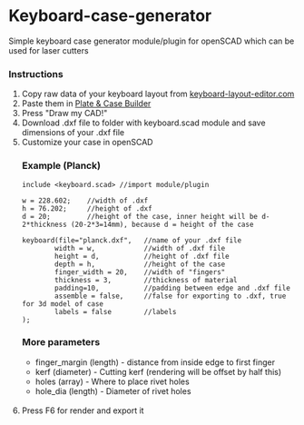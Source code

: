 # Keyboard-case-generator
Simple keyboard case generator module/plugin for openSCAD which can be used for laser cutters

<h3>Instructions</h3>
<ol>
<li>Copy raw data of your keyboard layout from <a href="http://keyboard-layout-editor.com">keyboard-layout-editor.com</a></li>
<li>Paste them in <a href="http://builder.swillkb.com">Plate & Case Builder</a></li>
<li>Press "Draw my CAD!"</li>
<li>Download .dxf file to folder with keyboard.scad module and save dimensions of your .dxf file</li>
<li>Customize your case in openSCAD</li>

<h3>Example (Planck)</h3>

```
include <keyboard.scad> //import module/plugin

w = 228.602;    //width of .dxf
h = 76.202;     //height of .dxf
d = 20;         //height of the case, inner height will be d-2*thickness (20-2*3=14mm), because d = height of the case  

keyboard(file="planck.dxf",   //name of your .dxf file
        width = w,            //width of .dxf file
        height = d,           //height of .dxf file
        depth = h,            //height of the case
        finger_width = 20,    //width of "fingers"
        thickness = 3,        //thickness of material
        padding=10,           //padding between edge and .dxf file
        assemble = false,     //false for exporting to .dxf, true for 3d model of case
        labels = false        //labels
);

```
<h3>More parameters</h3>
<ul>
 <li>finger_margin (length) - distance from inside edge to first finger</li>
 <li>kerf (diameter) - Cutting kerf (rendering will be offset by half this)</li>
 <li>holes (array) - Where to place rivet holes</li>
 <li>hole_dia (length) - Diameter of rivet holes</li>
</ul><br>
<li>Press F6 for render and export it</li>
</ol>
